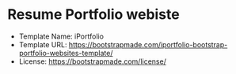 # Resume Portfolio webiste

* Template Name: iPortfolio
* Template URL: https://bootstrapmade.com/iportfolio-bootstrap-portfolio-websites-template/
* License: https://bootstrapmade.com/license/
